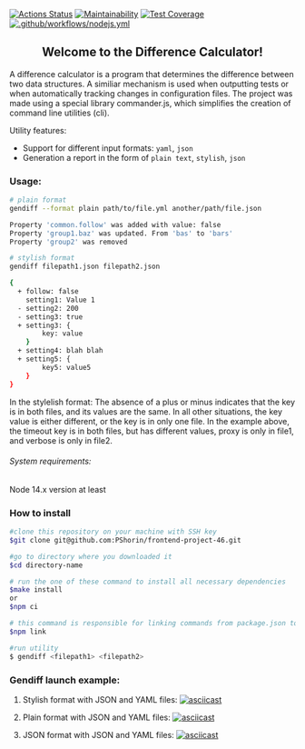 [![Actions Status](https://github.com/PShorin/frontend-project-46/workflows/hexlet-check/badge.svg)](https://github.com/PShorin/frontend-project-46/actions)
[![Maintainability](https://api.codeclimate.com/v1/badges/dcdeac6a1d337ee0c25a/maintainability)](https://codeclimate.com/github/PShorin/frontend-project-46/maintainability)
[![Test Coverage](https://api.codeclimate.com/v1/badges/dcdeac6a1d337ee0c25a/test_coverage)](https://codeclimate.com/github/PShorin/frontend-project-46/test_coverage)
[![.github/workflows/nodejs.yml](https://github.com/PShorin/frontend-project-46/actions/workflows/nodejs.yml/badge.svg)](https://github.com/PShorin/frontend-project-46/actions/workflows/nodejs.yml)

<h2 align="center">Welcome to the Difference Calculator!</h2> 
A difference calculator is a program that determines the difference between two data structures. A similiar mechanism is used when outputting tests or when automatically tracking changes in configuration files.
The project was made using a special library commander.js, which simplifies the creation of command line utilities (cli).

Utility features:
 - Support for different input formats: ```yaml```, ```json```
 - Generation a report in the form of ```plain text```, ```stylish```, ```json```

 ### Usage:
```bash
# plain format
gendiff --format plain path/to/file.yml another/path/file.json

Property 'common.follow' was added with value: false
Property 'group1.baz' was updated. From 'bas' to 'bars'
Property 'group2' was removed

# stylish format
gendiff filepath1.json filepath2.json

{
  + follow: false
    setting1: Value 1
  - setting2: 200
  - setting3: true
  + setting3: {
        key: value
    }
  + setting4: blah blah
  + setting5: {
        key5: value5
    }
}

```

In the stylelish format: The absence of a plus or minus indicates that the key is in both files, and its values are the same. In all other situations, the key value is either different, or the key is in only one file. In the example above, the timeout key is in both files, but has different values, proxy is only in file1, and verbose is only in file2.

###### System requirements:
Node 14.x version at least
### How to install
```bash
#clone this repository on your machine with SSH key
$git clone git@github.com:PShorin/frontend-project-46.git

#go to directory where you downloaded it
$cd directory-name

# run the one of these command to install all necessary dependencies
$make install
or
$npm ci

# this command is responsible for linking commands from package.json to "./bin" directory
$npm link

#run utility
$ gendiff <filepath1> <filepath2>
```

### Gendiff launch example:
  1. Stylish format with JSON and YAML files:
[![asciicast](https://asciinema.org/a/GUR6dYkDxgRYIO5eH8g2Gm67e.svg)](https://asciinema.org/a/GUR6dYkDxgRYIO5eH8g2Gm67e)

  2. Plain format with JSON and YAML files:
[![asciicast](https://asciinema.org/a/yv6g4qx2zbhzyDsjnwONbPIk1.svg)](https://asciinema.org/a/yv6g4qx2zbhzyDsjnwONbPIk1)

  3. JSON format with JSON and YAML files:
[![asciicast](https://asciinema.org/a/QXUNrFZME6JFpZ2aDgsKn9xjV.svg)](https://asciinema.org/a/QXUNrFZME6JFpZ2aDgsKn9xjV)